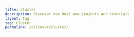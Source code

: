 ```yaml
---
title: Cluster
description: Discover new best new projects and tutorials
layout: tag
tag: Cluster
permalink: /discover/cluster/
---
```


